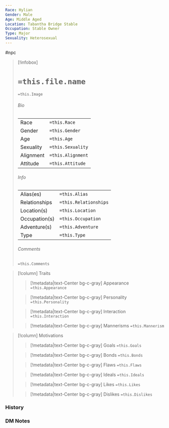 ```yaml
---
Race: Hylian
Gender: Male
Age: Middle Aged
Location: Tabantha Bridge Stable
Occupation: Stable Owner
Type: Major
Sexuality: Heterosexual
---
```

#npc 

> [!infobox]
> # `=this.file.name`
> `=this.Image`
> ###### Bio
> |  |  |
> | ---- | ---- |
> | Race | `=this.Race` |
> | Gender | `=this.Gender` |
> | Age | `=this.Age` |
> | Sexuality | `=this.Sexuality` |
> | Alignment | `=this.Alignment` |
> | Attitude | `=this.Attitude` |
> ###### Info
> |  |  |
> | ---- | ---- |
> | Alias(es) | `=this.Alias` |
> | Relationships | `=this.Relationships` |
> | Location(s) | `=this.Location` |
> | Occupation(s) | `=this.Occupation` |
> | Adventure(s) | `=this.Adventure` |
> | Type | `=this.Type` |
> ###### Comments
> `=this.Comments`





> [!column] Traits
>> [!metadata|text-Center bg-c-gray] Appearance
>> `=this.Appearance`
>
>> [!metadata|text-Center bg-c-gray] Personality
>> `=this.Personality`
>
>> [!metadata|text-Center bg-c-gray] Interaction
>> `=this.Interaction`
>
>> [!metadata|text-Center bg-c-gray] Mannerisms
>> `=this.Mannerism`
>

> [!column] Motivations
>> [!metadata|text-Center bg-c-gray] Goals
>> `=this.Goals`
>
>> [!metadata|text-Center bg-c-gray] Bonds
>> `=this.Bonds`
>
>> [!metadata|text-Center bg-c-gray] Flaws
>> `=this.Flaws`
>
>> [!metadata|text-Center bg-c-gray] Ideals
>> `=this.Ideals`
>
>> [!metadata|text-Center bg-c-gray] Likes
>> `=this.Likes`
>
>> [!metadata|text-Center bg-c-gray] Dislikes
>> `=this.Dislikes`
>

### History



### DM Notes


